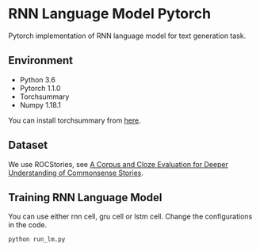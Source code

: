 RNN Language Model Pytorch
===

Pytorch implementation of RNN language model for text generation task.


## Environment
- Python 3.6
- Pytorch 1.1.0
- Torchsummary
- Numpy 1.18.1

You can install torchsummary from [here](https://github.com/sksq96/pytorch-summary).

## Dataset
We use ROCStories, see [A Corpus and Cloze Evaluation for Deeper Understanding of Commonsense Stories](https://www.microsoft.com/en-us/research/wp-content/uploads/2016/06/short-commonsense-stories.pdf).


## Training RNN Language Model
You can use either rnn cell, gru cell or lstm cell. Change the configurations in the code.
```bash
python run_lm.py
```
